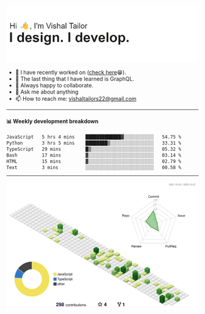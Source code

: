 ![Hi, I'm Vishal Tailor. I design. I develop.](https://github.com/vishaltailors/vishaltailors/blob/main/header.png?raw=true)

- 🔭 I have recently worked on ([check here](https://vishaltailor.com)😁).
- 🌱 The last thing that I have learned is GraphQL.
- 👯 Always happy to collaborate.
- 💬 Ask me about anything
- 📫 How to reach me: <a href="mailto:vishaltailors22@gmail.com">vishaltailors22@gmail.com</a>

<hr /> 
<h4>📊 Weekly development breakdown</h4>
<!--START_SECTION:waka-->

```text
JavaScript   5 hrs 4 mins    █████████████▓░░░░░░░░░░░   54.75 %
Python       3 hrs 5 mins    ████████▒░░░░░░░░░░░░░░░░   33.31 %
TypeScript   29 mins         █▒░░░░░░░░░░░░░░░░░░░░░░░   05.32 %
Bash         17 mins         ▓░░░░░░░░░░░░░░░░░░░░░░░░   03.14 %
HTML         15 mins         ▓░░░░░░░░░░░░░░░░░░░░░░░░   02.79 %
Text         3 mins          ░░░░░░░░░░░░░░░░░░░░░░░░░   00.58 %
```

<!--END_SECTION:waka-->
<hr /> 

![](./profile-3d-contrib/profile-green-animate.svg)
